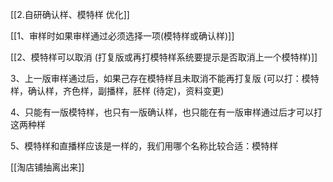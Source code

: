 [[2.自研确认样、模特样 优化]] 
  
[[1、审样时如果审样通过必须选择一项(模特样或确认样)]]

[[2、模特样可以取消 (打复版或再打模特样系统要提示是否取消上一个模特样)]]

3、上一版审样通过后，如果己存在模特样且未取消不能再打复版 (可以打：模特样，确认样，齐色样，副播样，胚样 (待定)，资料变更)

4、只能有一版模特样，也只有一版确认样，也只能在有一版审样通过后才可以打这两种样

5、模特样和直播样应该是一样的，我们用哪个名称比较合适：模特样

[[淘店铺抽离出来]]



